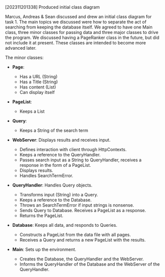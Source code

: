 [202311201338] Produced initial class diagram

Marcus, Andreas & Sean discussed and drew an initial class diagram for task 1. 
The main topics we discussed were how to separate the act of searching from keeping the database itself.
We agreed to have one Main class, three minor classes for passing data and three major classes to drive the program. We discussed having a PageRanker class in the future, but did not include it at present. These classes are intended to become more advanced later.

The minor classes:

- **Page**:
    - Has a URL (String)
    - Has a Title (String)
    - Has content (List<String>)
    - Can display itself
- **PageList**:
    - Keeps a List<Page>
- **Query**:
    - Keeps a String of the search term

- **WebServer**: Displays results and receives input.
    - Defines interaction with client through HttpContexts.
    - Keeps a reference to the QueryHandler.
    - Passes search input as a String to QueryHandler, receives a response in the form of a PageList.
    - Displays results.
    - Handles SearchTermError.
- **QueryHandler**: Handles Query objects.
    - Transforms input (String) into a Query.
    - Keeps a reference to the Database.
    - Throws an SearchTermError if input strings is nonsense.
    - Sends Query to Database. Receives a PageList as a response.
    - Returns the PageList.
- **Database**: Keeps all data, and responds to Queries.
    - Constructs a PageList from the data file with all pages.
    - Receives a Query and returns a new PageList with the results.

- **Main**: Sets up the environment.
    - Creates the Database, the QueryHandler and the WebServer.
    - Informs the QueryHandler of the Database and the WebServer of the QueryHandler.